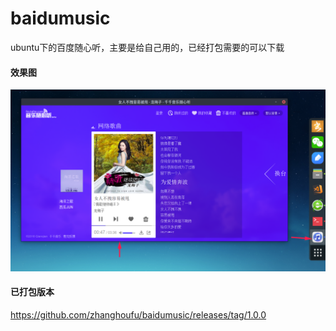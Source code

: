 # baidumusic
ubuntu下的百度随心听，主要是给自己用的，已经打包需要的可以下载
#### 效果图  
![](https://github.com/zhanghoufu/baidumusic/blob/master/%E6%B7%B1%E5%BA%A6%E6%88%AA%E5%9B%BE_%E9%80%89%E6%8B%A9%E5%8C%BA%E5%9F%9F_20181222084706.png)
#### 已打包版本
https://github.com/zhanghoufu/baidumusic/releases/tag/1.0.0
